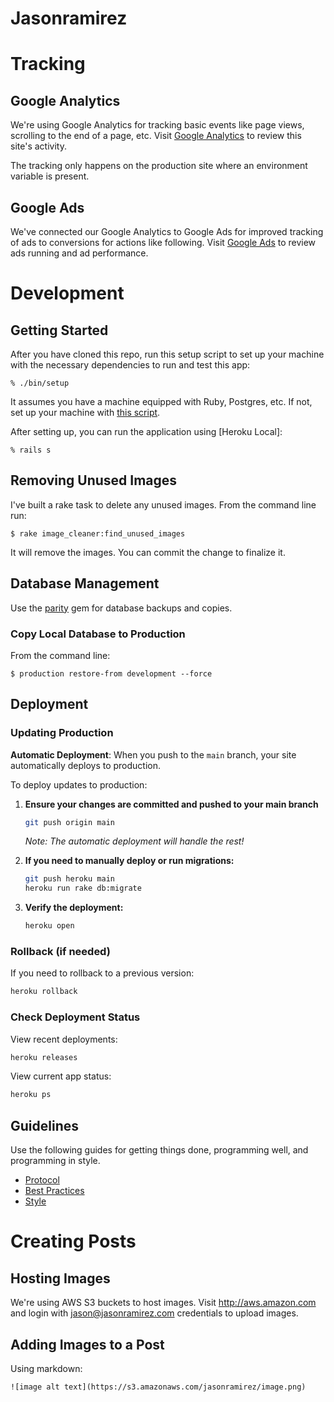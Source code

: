 # Jasonramirez

# Tracking

## Google Analytics

We're using Google Analytics for tracking basic events like page views,
scrolling to the end of a page, etc.
Visit [Google Analytics](analytics.google.com) to
review this site's activity.

The tracking only happens on the production site where an environment
variable is present.

## Google Ads

We've connected our Google Analytics to Google Ads for improved tracking
of ads to conversions for actions like following.
Visit [Google Ads](ads.google.com) to review ads running and ad performance.

# Development

## Getting Started

After you have cloned this repo, run this setup script to set up your machine
with the necessary dependencies to run and test this app:

    % ./bin/setup

It assumes you have a machine equipped with Ruby, Postgres, etc. If not, set up
your machine with [this script].

[this script]: https://github.com/thoughtbot/laptop

After setting up, you can run the application using [Heroku Local]:

    % rails s

## Removing Unused Images

I've built a rake task to delete any unused images. From the command line run:

```
$ rake image_cleaner:find_unused_images
```

It will remove the images. You can commit the change to finalize it.

## Database Management

Use the [parity](https://github.com/thoughtbot/parity) gem for database backups
and copies.

### Copy Local Database to Production

From the command line:

```
$ production restore-from development --force
```

## Deployment

### Updating Production

**Automatic Deployment**: When you push to the `main` branch, your site automatically deploys to production.

To deploy updates to production:

1. **Ensure your changes are committed and pushed to your main branch**

   ```bash
   git push origin main
   ```

   _Note: The automatic deployment will handle the rest!_

2. **If you need to manually deploy or run migrations:**

   ```bash
   git push heroku main
   heroku run rake db:migrate
   ```

3. **Verify the deployment:**
   ```bash
   heroku open
   ```

### Rollback (if needed)

If you need to rollback to a previous version:

```bash
heroku rollback
```

### Check Deployment Status

View recent deployments:

```bash
heroku releases
```

View current app status:

```bash
heroku ps
```

## Guidelines

Use the following guides for getting things done, programming well, and
programming in style.

- [Protocol](http://github.com/thoughtbot/guides/blob/master/protocol)
- [Best Practices](http://github.com/thoughtbot/guides/blob/master/best-practices)
- [Style](http://github.com/thoughtbot/guides/blob/master/style)

# Creating Posts

## Hosting Images

We're using AWS S3 buckets to host images. Visit http://aws.amazon.com and login
with jason@jasonramirez.com credentials to upload images.

## Adding Images to a Post

Using markdown:

```
![image alt text](https://s3.amazonaws.com/jasonramirez/image.png)
```
